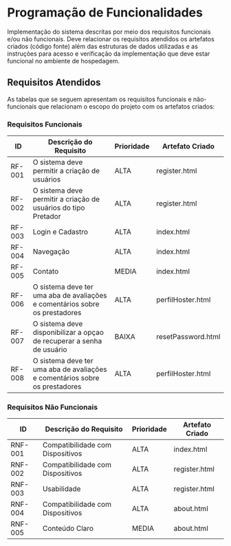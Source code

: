 # Programação de Funcionalidades

Implementação do sistema descritas por meio dos requisitos funcionais e/ou não funcionais. Deve relacionar os requisitos atendidos os artefatos criados (código fonte) além das estruturas de dados utilizadas e as instruções para acesso e verificação da implementação que deve estar funcional no ambiente de hospedagem.



## Requisitos Atendidos

As tabelas que se seguem apresentam os requisitos funcionais e não-funcionais que relacionam o escopo do projeto com os artefatos criados:

### Requisitos Funcionais

|ID    | Descrição do Requisito | Prioridade | Artefato Criado |
|------|------------------------|------------|-----------------|
|RF-001| O sistema deve permitir a criação de usuários | ALTA | register.html |
|RF-002| O sistema deve permitir a criação de usuários do tipo Pretador | ALTA | register.html |
|RF-003| Login e Cadastro | ALTA | index.html |
|RF-004| Navegação | ALTA | index.html |
|RF-005| Contato | MEDIA | index.html |
|RF-006|O sistema deve ter uma aba de avaliações e comentários sobre os prestadores | ALTA | perfilHoster.html |
|RF-007| O sistema deve disponibilizar a opçao de recuperar a senha de usuário   | BAIXA | resetPassword.html |
|RF-008| O sistema deve ter uma aba de avaliações e comentários sobre os prestadores | ALTA | perfilHoster.html |


### Requisitos Não Funcionais

|ID    | Descrição do Requisito | Prioridade | Artefato Criado |
|------|------------------------|------------|-----------------|
|RNF-001| Compatibilidade com Dispositivos | ALTA | index.html |
|RNF-002| Compatibilidade com Dispositivos | ALTA | register.html |
|RNF-003| Usabilidade | ALTA | register.html |
|RNF-004| Compatibilidade com Dispositivos | ALTA | about.html |
|RNF-005| Conteúdo Claro | MEDIA | about.html |



